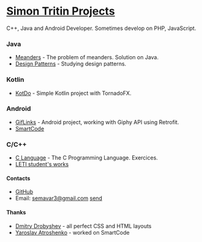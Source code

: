 # [Simon Tritin Projects](https://github.com/simonvar)
C++, Java and Android Developer.
Sometimes develop on PHP, JavaScript.

### Java
- [Meanders](https://github.com/simonvar/Meanders) - The problem of meanders. Solution on Java.
- [Design Patterns](https://simonvar.github.io/JavaPatterns/) - Studying design patterns.

### Kotlin 
- [KotDo](https://github.com/simonvar/KotDo) - Simple Kotlin project with TornadoFX.

### Android
- [GifLinks](https://github.com/simonvar/GifLinks) - Android project, working with Giphy API using Retrofit.
- [SmartCode](https://github.com/simonvar/SmartCode)

### C/C++
- [C Language](https://simonvar.github.io/c-language/) - The C Programming Language. Exercices.
- [LETI student's works](https://github.com/simonvar/leti-programming)

#### Contacts
- [GitHub](https://github.com/simonvar)
- Email: semavar3@gmail.com [send](mailto:semavar3@gmail.com)

#### Thanks
- [Dmitry Drobyshev](https://github.com/ItNoN) - all perfect CSS and HTML layouts
- [Yaroslav Atroshenko](https://github.com/yaroslavok) - worked on SmartCode
